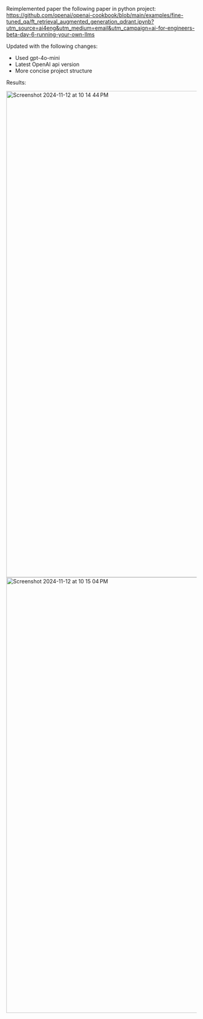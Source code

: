 Reimplemented paper the following paper in python project: https://github.com/openai/openai-cookbook/blob/main/examples/fine-tuned_qa/ft_retrieval_augmented_generation_qdrant.ipynb?utm_source=ai4eng&utm_medium=email&utm_campaign=ai-for-engineers-beta-day-6-running-your-own-llms

Updated with the following changes:
* Used gpt-4o-mini
* Latest OpenAI api version
* More concise project structure

Results:

<img width="1286" alt="Screenshot 2024-11-12 at 10 14 44 PM" src="https://github.com/user-attachments/assets/6e30983f-7f91-47d2-82b1-ac43ca9d5f35">
<img width="1152" alt="Screenshot 2024-11-12 at 10 15 04 PM" src="https://github.com/user-attachments/assets/d8af8ea5-10bb-442e-9a06-32c2868e156f">
